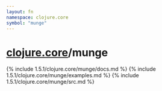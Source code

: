 ```yaml
---
layout: fn
namespace: clojure.core
symbol: "munge"
---
```


# [clojure.core](../)/munge

{% include 1.5.1/clojure.core/munge/docs.md %}
{% include 1.5.1/clojure.core/munge/examples.md %}
{% include 1.5.1/clojure.core/munge/src.md %}

